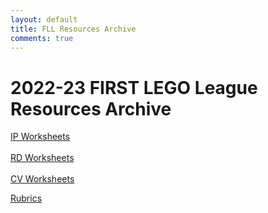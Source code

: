 ```yaml
---
layout: default
title: FLL Resources Archive
comments: true
---
```


<div class="container">

<h1>2022-23 FIRST LEGO League Resources Archive</h1>

<a href="/translations/en-us/Worksheets/2022FLLTutorials-IPWorksheets.pdf">IP Worksheets</a><br>
<br>
<a href="/translations/en-us/Worksheets/2022FLLTutorials-RDWorksheets.pdf">RD Worksheets</a><br>
<br>
<a href="/translations/en-us/Worksheets/2022FLLTutorials-CVWorksheets.pdf">CV Worksheets</a><br>

<a href="https://flltools2021.flltutorials.com/rubrics">Rubrics</a><br>
</div>
